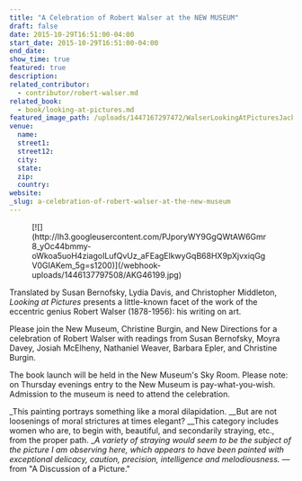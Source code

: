 ```yaml
---
title: "A Celebration of Robert Walser at the NEW MUSEUM"
draft: false
date: 2015-10-29T16:51:00-04:00
start_date: 2015-10-29T16:51:00-04:00
end_date:
show_time: true
featured: true
description:
related_contributor:
  - contributor/robert-walser.md
related_book:
  - book/looking-at-pictures.md
featured_image_path: /uploads/1447167297472/WalserLookingAtPicturesJacketfront_cmyk_R2_07_30_15.jpg
venue:
  name:
  street1:
  street12:
  city:
  state:
  zip:
  country:
website:
_slug: a-celebration-of-robert-walser-at-the-new-museum
---
```


<figure data-type="image">[![](http://lh3.googleusercontent.com/PJporyWY9GgQWtAW6Gmr8_yOc44bmmy-oWkoa5uoH4ziagoILufQvUz_aFEagElkwyGqB68HX9pXjvxiqGgV0GIAKem_5g=s1200)](/webhook-uploads/1446137797508/AKG46199.jpg)</figure>

Translated by Susan Bernofsky, Lydia Davis, and Christopher Middleton, _Looking at Pictures_ presents a little-known facet of the work of the eccentric genius Robert Walser (1878-1956): his writing on art.

Please join the New Museum, Christine Burgin, and New Directions for a celebration of Robert Walser with readings from Susan Bernofsky, Moyra Davey, Josiah McElheny, Nathaniel Weaver, Barbara Epler, and Christine Burgin.

The book launch will be held in the New Museum's Sky Room. Please note: on Thursday evenings entry to the New Museum is pay-what-you-wish. Admission to the museum is need to attend the celebration.

_This painting portrays something like a moral dilapidation.
__But are not loosenings of moral strictures at times elegant?
__This category includes women who are, to begin with, beautiful, and secondarily straying, etc., from the proper path.
__A variety of straying would seem to be the subject of the picture I am observing here, which appears to have been painted with exceptional delicacy, caution, precision, intelligence and melodiousness._
—from "A Discussion of a Picture."

